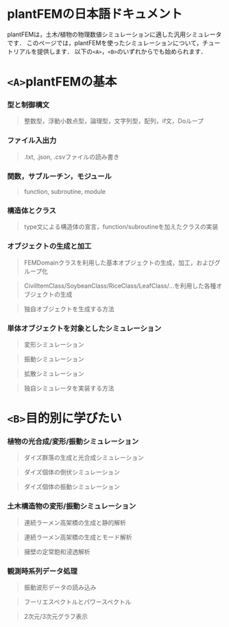 # plantFEMの日本語ドキュメント

plantFEMは，土木/植物の物理数値シミュレーションに適した汎用シミュレータです．
このページでは，plantFEMを使ったシミュレーションについて，チュートリアルを提供します．
以下の```<A>```，```<B>```のいずれからでも始められます．



# ```<A>```plantFEMの基本

### 型と制御構文

> 整数型，浮動小数点型，論理型，文字列型，配列，if文，Doループ

### ファイル入出力

> .txt, .json, .csvファイルの読み書き 

### 関数，サブルーチン，モジュール

> function, subroutine, module

### 構造体とクラス

> type文による構造体の宣言，function/subroutineを加えたクラスの実装

### オブジェクトの生成と加工

> FEMDomainクラスを利用した基本オブジェクトの生成，加工，およびグループ化

> CivilItemClass/SoybeanClass/RiceClass/LeafClass/...を利用した各種オブジェクトの生成

> 独自オブジェクトを生成する方法

### 単体オブジェクトを対象としたシミュレーション

> 変形シミュレーション

> 振動シミュレーション

> 拡散シミュレーション

> 独自シミュレータを実装する方法





# ```<B>```目的別に学びたい


### 植物の光合成/変形/振動シミュレーション

> ダイズ群落の生成と光合成シミュレーション

> ダイズ個体の倒伏シミュレーション

> ダイズ個体の振動シミュレーション

### 土木構造物の変形/振動シミュレーション


> 連続ラーメン高架橋の生成と静的解析

> 連続ラーメン高架橋の生成とモード解析

> 擁壁の定常飽和浸透解析

### 観測時系列データ処理

> 振動波形データの読み込み

> フーリエスペクトルとパワースペクトル

> 2次元/3次元グラフ表示

